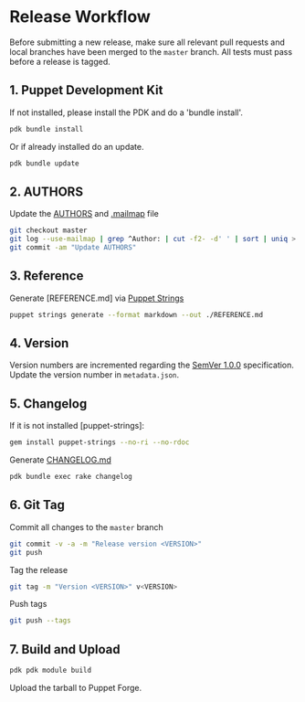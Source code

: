 # Release Workflow
Before submitting a new release, make sure all relevant pull requests and local branches have been merged to the `master`
branch. All tests must pass before a release is tagged.


## 1. Puppet Development Kit
If not installed, please install the PDK and do a 'bundle install'.
``` bash
pdk bundle install
```
Or if already installed do an update.
``` bash
pdk bundle update
```

## 2. AUTHORS
Update the [AUTHORS] and [.mailmap] file

``` bash
git checkout master
git log --use-mailmap | grep ^Author: | cut -f2- -d' ' | sort | uniq > AUTHORS
git commit -am "Update AUTHORS"
```

## 3. Reference
Generate [REFERENCE.md] via [Puppet Strings]
``` bash
puppet strings generate --format markdown --out ./REFERENCE.md
```

## 4. Version
Version numbers are incremented regarding the [SemVer 1.0.0] specification. 
Update the version number in `metadata.json`.

## 5. Changelog
If it is not installed [puppet-strings]:
``` bash
gem install puppet-strings --no-ri --no-rdoc
```
Generate [CHANGELOG.md]
```bash
pdk bundle exec rake changelog
```

## 6. Git Tag
Commit all changes to the `master` branch

``` bash
git commit -v -a -m "Release version <VERSION>"
git push
```

Tag the release

``` bash
git tag -m "Version <VERSION>" v<VERSION>
```

Push tags

``` bash
git push --tags
```

## 7. Build and Upload
``` bash
pdk pdk module build
```
Upload the tarball to Puppet Forge.

[github-changelog-generator]: https://github.com/skywinder/github-changelog-generator
[Puppet Strings]: https://puppet.com/docs/puppet/5.5/puppet_strings.html
[SemVer 1.0.0]: http://semver.org/spec/v1.0.0.html
[CHANGELOG.md]: CHANGELOG.md
[AUTHORS]: AUTHORS
[.mailmap]: .mailmap
[forge.puppet.com]: https://forge.puppet.com/
